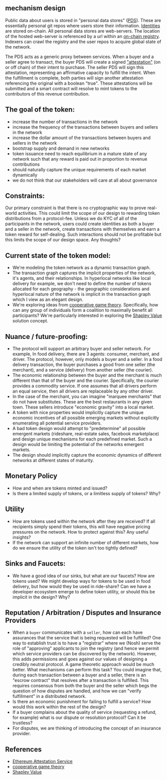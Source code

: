 ## mechanism design
Public data about users is stored in "personal data stores" ([PDS](./00006-data-repositories.md)). These are essentially personal git repos where users store their information. [Identities](./00003-identity-contracts.md) are stored on-chain. All personal data stores are web-servers. The location of the hosted web-server is referenced by a url within an [on-chain registry](./00002-node-registry.md). Indexers can crawl the registry and the user repos to acquire global state of the network.

The PDS acts as a generic proxy between services. When a buyer and a seller agree to transact, the buyer PDS will create a signed ["attestation"](https://attest.org/) (on or off chain) of their intent to purchase. The seller PDS will sign this attestation, representing an affirmative capacity to fulfill the intent. When the fulfillment is complete, both parties will sign another attestation referencing the original with a boolean "true". These attestations will be submitted and a smart contract will resolve to mint tokens to the contributors of this revenue contribution.

## The goal of the token: 
- increase the number of transactions in the network
- increase the frequency of the transactions between buyers and sellers in the network
- increase the dollar amount of the transactions between buyers and sellers in the network
- bootstrap supply and demand in new networks
- token issuance need to reach equilibrium in a mature state of any network such that any reward is paid out in proportion to revenue contributions
- should naturally capture the unique requirements of each market dynamically
- we do not think that our stakeholders will care at all about governance

## Constraints:
Our primary constraint is that there is no cryptographic way to prove real-world activities. This could limit the scope of our design to rewarding token distributions from a protocol-fee. Unless we do KYC of all of the participants in the network, users could create identities as both a buyer and a seller in the network, create transactions with themselves and earn a token reward for self-dealing. Such interactions should not be profitable but this limits the scope of our design space. Any thoughts?

## Current state of the token model:
- We're modeling the token network as a dynamic transaction graph. 
- The transaction graph captures the implicit properties of the network, it's agents, and their relationships. In hyperlocal networks like local delivery for example, we don't need to define the number of tokens allocated for each geography - the geographic considerations and hyperlocal nature of the network is implicit in the transaction graph which I view as an elegant design. 
- We're exploring ideas from [cooperative game theory](https://en.wikipedia.org/wiki/Cooperative_game_theory). Specifically, how can any group of individuals form a coalition to maximally benefit all participants? We're particularly interested in exploring the [Shapley Value](https://en.wikipedia.org/wiki/Shapley_value) solution concept.

## Nuance / future-proofing:
- The protocol will support an arbitrary buyer and seller network. For example, In food delivery, there are 3 agents: consumer, merchant, and driver. The protocol, however, only models a buyer and a seller. In a food delivery transaction, the buyer purchases a good from one seller (the merchant), and a service (delivery) from another seller (the courier). 
- The economic relationship between the buyer and the merchant is much different than that of the buyer and the courier. Specifically, the courier provides a commodity service. If one assumes that all drivers perform an equal service, then all drivers are replaceable by any other driver. 
- In the case of the merchant, you can imagine "marquee merchants" that do not have substitutes. These are the best restaurants in any given town. These sellers introduce "economic gravity" into a local market. 
- A token with nice properties would implicitly capture the unique economic incentives of all possible emerging markets without explicitly enumerating all potential service providers.
- A bad token design would attempt to "predetermine" all possible emergent markets (rideshare, real-estate sales, facebook marketplace) and design unique mechanisms for each predefined market. Such a design would be limiting the potential of the networks emergent markets.
- The design should implicitly capture the economic dynamics of different networks at different states of maturity.

## Monetary Policy
- How and when are tokens minted and issued?
- Is there a limited supply of tokens, or a limitless supply of tokens? Why?

## Utility
- How are tokens used within the network after they are received? If all recipients simply spend their tokens, this will have negative pricing pressures on the network. How to protect against this? Any useful insights?
- If the network can support an infinite number of different markets, how do we ensure the utility of the token isn't too tightly defined? 

## Sinks and Faucets:
- We have a good idea of our sinks, but what are our faucets? How are tokens used? We might develop ways for tokens to be used in food delivery, but how would they be used in ride-share? Can we have a developer ecosystem emerge to define token utility, or should this be implicit in the design? Why?

## Reputation / Arbitration / Disputes and Insurance Providers
- When a `buyer` communicates with a `seller`, how can each have assurances that the service that is being requested will be fulfilled? One way to establish trust is to have a "registrar" where we (Nosh) serve the role of "approving" applicants to join the registry (and hence we permit which service providers can be discovered by the network). However, this adds permissions and goes against our values of designing a credibly neutral protocol. A game theoretic approach would be much better. What mechanisms can perform this task? You could imagine that, during each transaction between a buyer and a seller, there is an "escrow contract" that resolves after a transaction is fulfilled. This requires consensus from both the buyer and the seller which begs the question of how disputes are handled, and how we can "verify fulfillment" in a distributed network.
- Is there an economic punishment for failing to fulfill a service? How would this work within the rest of the design?
- If a buyer complains about the quality of service (requesting a refund, for example) what is our dispute or resolution protocol? Can it be trustless?
- For disputes, we are thinking of introducing the concept of an insurance provider.

## References
- [Ethereum Attestation Service](https://attest.org/)
- [cooperative game theory](https://en.wikipedia.org/wiki/Cooperative_game_theory)
- [Shapley Value](https://en.wikipedia.org/wiki/Shapley_value)
